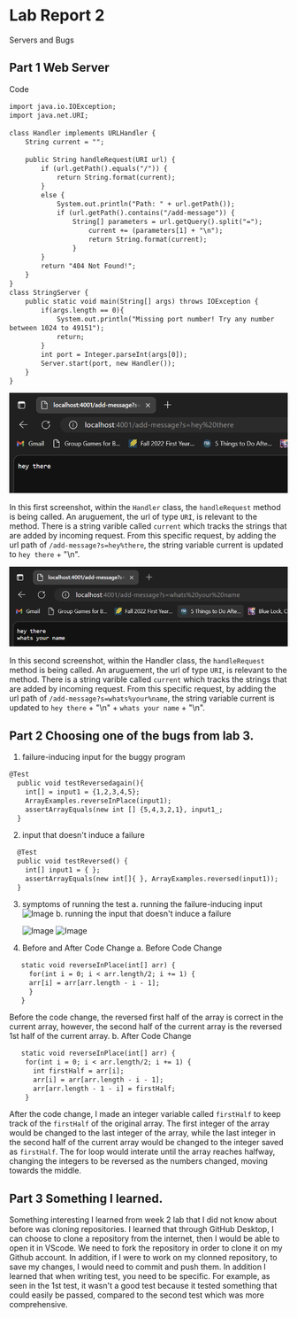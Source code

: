 # **Lab Report 2**
Servers and Bugs

## **Part 1** Web Server

Code 
````
import java.io.IOException;
import java.net.URI;

class Handler implements URLHandler {
    String current = "";

    public String handleRequest(URI url) {
        if (url.getPath().equals("/")) {
            return String.format(current);
        }
        else {
            System.out.println("Path: " + url.getPath());
            if (url.getPath().contains("/add-message")) {
                String[] parameters = url.getQuery().split("=");
                    current += (parameters[1] + "\n");
                    return String.format(current);
                }
        }
        return "404 Not Found!";
    }
}
class StringServer {
    public static void main(String[] args) throws IOException {
        if(args.length == 0){
            System.out.println("Missing port number! Try any number between 1024 to 49151");
            return;
        }
        int port = Integer.parseInt(args[0]);
        Server.start(port, new Handler());
    }
}
````
 ![Image](therethere.png)

In this first screenshot, within the `Handler` class, the `handleRequest` method is being called.  An aruguement, the url of type `URI`, is relevant to the method. There is a string varible called `current` which tracks the strings that are added by incoming request. From this specific request, by adding the url path of ````/add-message?s=hey%there````, the string variable current is updated to ````hey there```` + "\n".

 ![Image](yourname.png)
 
In this second screenshot, within the Handler class, the `handleRequest` method is being called. An aruguement, the url of type `URI`, is relevant to the method. There is a string varible called `current` which tracks the strings that are added by incoming request. From this specific request, by adding the url path of ````/add-message?s=whats%your%name````, the string variable current is updated to ````hey there```` + "\n" + ````whats your name```` + "\n".

## **Part 2** Choosing one of the bugs from lab 3.

1. failure-inducing input for the buggy program

```
@Test
  public void testReversedagain(){
    int[] = input1 = {1,2,3,4,5};
    ArrayExamples.reverseInPlace(input1);
    assertArrayEquals(new int [] {5,4,3,2,1}, input1_;
  }
````
2. input that doesn't induce a failure
````
  @Test
  public void testReversed() {
    int[] input1 = { };
    assertArrayEquals(new int[]{ }, ArrayExamples.reversed(input1));
  }
````
3. symptoms of running the test
  a. running the failure-inducing input
  ![Image](failureinducing.png)
  b. running the input that doesn't induce a failure
  
    ![Image](notfail1.png)
    ![Image](notfail2.png)
4. Before and After Code Change
   a. Before Code Change
 ````
    static void reverseInPlace(int[] arr) {
      for(int i = 0; i < arr.length/2; i += 1) {
      arr[i] = arr[arr.length - i - 1];
      }
    }
````
Before the code change, the reversed first half of the array is correct in the current array, however, the second half of the current array is the reversed 1st half of the current array.
   b. After Code Change
````
   static void reverseInPlace(int[] arr) {
    for(int i = 0; i < arr.length/2; i += 1) {
      int firstHalf = arr[i];
      arr[i] = arr[arr.length - i - 1];
      arr[arr.length - 1 - i] = firstHalf;
    }
 ````
After the code change, I made an integer variable called `firstHalf` to keep track of the `firstHalf` of the original array. The first integer of the array would be changed to the last integer of the array, while the last integer in the second half of the current array would be changed to the integer saved as `firstHalf`. The for loop would interate until the array reaches halfway, changing the integers to be reversed as the numbers changed, moving towards the middle.

## **Part 3** Something I learned.
Something interesting I learned from week 2 lab that I did not know about before was cloning repositories. I learned that through GitHub Desktop, I can choose to clone a repository from the internet, then I would be able to open it in VScode. We need to fork the repository in order to clone it on my Github account. In addition, if I were to work on my clonned repository, to save my changes, I would need to commit and push them. In addition I learned that when writing test, you need to be specific. For example, as seen in the 1st test, it wasn't a good test because it tested something that could easily be passed, compared to the second test which was more comprehensive.

